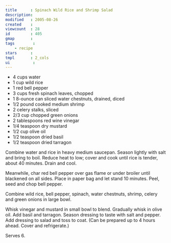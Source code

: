 ```yaml
---
title      : Spinach Wild Rice and Shrimp Salad
description: 
modified   : 2005-08-26
created    : 
viewcount  : 28
id         : 405
gmap       : 
tags        :
    - recipe
stars      : 
tmpl       : 2_cols
ui			: 
---
```



* 4 cups water
* 1 cup wild rice
* 1 red bell pepper
* 3 cups fresh spinach leaves, chopped
* 1 8-ounce can sliced water chestnuts, drained, diced
* 1/2 pound cooked medium shrimp
* 2 celery stalks, sliced
* 2/3 cup chopped green onions
* 2 tablespoons red wine vinegar
* 1/4 teaspoon dry mustard
* 1/2 cup olive oil
* 1/2 teaspoon dried basil
* 1/2 teaspoon dried tarragon 

Combine water and rice in heavy medium saucepan. Season lightly with salt and bring to boil. Reduce heat to low; cover and cook until rice is tender, about 40 minutes. Drain and cool.

Meanwhile, char red bell pepper over gas flame or under broiler until blackened on all sides. Place in paper bag and let stand 10 minutes. Peel, seed and chop bell pepper.

Combine wild rice, bell pepper, spinach, water chestnuts, shrimp, celery and green onions in large bowl.

Whisk vinegar and mustard in small bowl to blend. Gradually whisk in olive oil. Add basil and tarragon. Season dressing to taste with salt and pepper. Add dressing to salad and toss to coat. (Can be prepared up to 4 hours ahead. Cover and refrigerate.) 

 Serves 6.

